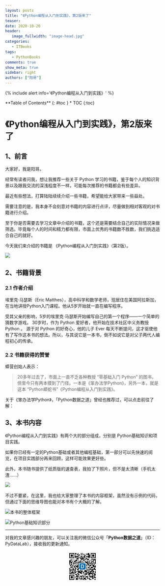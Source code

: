 ```yaml
---
layout: posts
title: "《Python编程从入门到实践》，第2版来了"
teaser:
date: 2020-10-20
header:
   image_fullwidth: "image-head.jpg"
categories:
   - ITBooks
tags:    
   - PythonBooks 
comments: true
show_meta: true
sidebar: right
authors: ["阳哥"]
---
```


{% include alert info='《Python编程从入门到实践》' %}

<div class="panel radius" markdown="1">
**Table of Contents**
{: #toc }
*  TOC
{:toc}
</div>

# 《Python编程从入门到实践》，第2版来了

## 1、前言

大家好，我是阳哥。

经常有读者问我，想让我推荐一些关于 Python 学习的书籍，鉴于每个人的知识背景以及跟我交流的深浅程度不一样，可能每次推荐的书籍都会有些差异。

最近有些想法，打算陆陆续续介绍一些书籍，希望能给大家带来一些益处。

需要注意的是，我本身不会刻意对书籍的内容进行点评，尽量做到相对客观的对书籍进行介绍。

至于你是否需要去学习文章中介绍的书籍，这个还是需要结合自己的实际情况来做筛选。毕竟每个人的时间和精力都有限，市面上优秀的书籍数不胜数，我们挑选适合自己的就好。

今天我们来介绍的书籍是 《Python编程从入门到实践》（第2版）。

![](https://tva1.sinaimg.cn/large/007S8ZIlgy1gjr2cv9bfrj30u0126e2m.jpg)

## 2、书籍背景

### 2.1 作者介绍

埃里克·马瑟斯（Eric Matthes），高中科学和数学老师，现居住在美国阿拉斯加，在当地讲授Python入门课程。他从5岁开始就一直在编写程序。

受其父亲的影响，5岁的埃里克·马瑟斯开始编写自己的第一个程序——一个简单的猜数字游戏。 30岁时，作为 Python 爱好者，他开始在技术社区中义务教授 Python 。 源于对 Python 的好奇心，他的儿子 Ever 每天不断提问，这才驱使他有了写作这本书的想法。所以，与其说它是一本书，倒不如说它是对父子两代人编程初心的传承。

### 2.2 书籍获得的赞誉

蟒营创始人表示：

>20多年过去了，市面上一直不乏各种教授 “零基础入门 Python” 的图书，但至今只有两本摸到了门径。一本是《笨办法学Python》，另外一本，就是这本 “Python蟒蛇书”《Python编程从入门到实践》。

关于《笨办法学Python》，「Python数据之道」曾经也推荐过，可以点击前往了解：

## 3、本书内容

《Python编程从入门到实践》有两个大的部分组成，分别是 Python基础知识和项目实践。

如果你已经有一定的Python基础或者其他编程基础，第一部分可以先快速的阅览，在项目实践部分再来回顾，这样可能效果更好些。

此外，本书随书提供了纸质版的速查表，我拍了下照片，但不是太清晰（手机太渣……）

![](https://tva1.sinaimg.cn/large/007S8ZIlgy1gjr2cuxsl8j30u017yqry.jpg)

不过不要紧，在这里，我也给大家整理了本书的内容框架，虽然没有示例的代码，但通过下面的思维导图也能对本书有个大概的了解。

![本书的整体框架](https://tva1.sinaimg.cn/large/007S8ZIlgy1gjr22noyoij30u00x3n53.jpg)

![Python基础知识部分](https://tva1.sinaimg.cn/large/007S8ZIlgy1gjr22pw0mcj30u027qqi7.jpg)


---

对我的文章感兴趣的朋友，可以关注我的微信公众号「**Python数据之道**」（ID：PyDataLab），接收我的更新通知。

<div align="center">
    <img src="/images/qrcode.jpg" width="20%">
</div>
